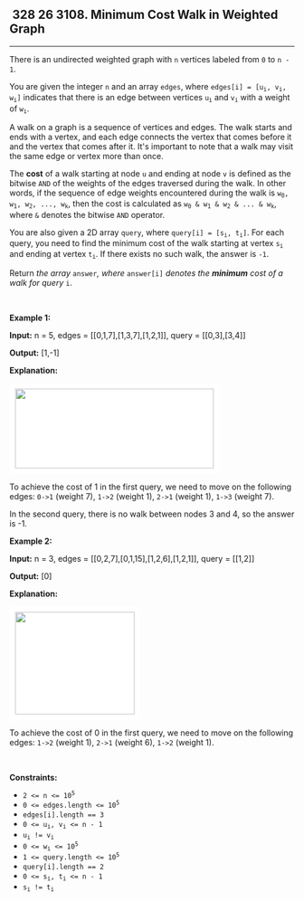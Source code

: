 <h2> 328 26
3108. Minimum Cost Walk in Weighted Graph</h2><hr><div><p>There is an undirected weighted graph with <code>n</code> vertices labeled from <code>0</code> to <code>n - 1</code>.</p>

<p>You are given the integer <code>n</code> and an array <code>edges</code>, where <code>edges[i] = [u<sub>i</sub>, v<sub>i</sub>, w<sub>i</sub>]</code> indicates that there is an edge between vertices <code>u<sub>i</sub></code> and <code>v<sub>i</sub></code> with a weight of <code>w<sub>i</sub></code>.</p>

<p>A walk on a graph is a sequence of vertices and edges. The walk starts and ends with a vertex, and each edge connects the vertex that comes before it and the vertex that comes after it. It's important to note that a walk may visit the same edge or vertex more than once.</p>

<p>The <strong>cost</strong> of a walk starting at node <code>u</code> and ending at node <code>v</code> is defined as the bitwise <code>AND</code> of the weights of the edges traversed during the walk. In other words, if the sequence of edge weights encountered during the walk is <code>w<sub>0</sub>, w<sub>1</sub>, w<sub>2</sub>, ..., w<sub>k</sub></code>, then the cost is calculated as <code>w<sub>0</sub> &amp; w<sub>1</sub> &amp; w<sub>2</sub> &amp; ... &amp; w<sub>k</sub></code>, where <code>&amp;</code> denotes the bitwise <code>AND</code> operator.</p>

<p>You are also given a 2D array <code>query</code>, where <code>query[i] = [s<sub>i</sub>, t<sub>i</sub>]</code>. For each query, you need to find the minimum cost of the walk starting at vertex <code>s<sub>i</sub></code> and ending at vertex <code>t<sub>i</sub></code>. If there exists no such walk, the answer is <code>-1</code>.</p>

<p>Return <em>the array </em><code>answer</code><em>, where </em><code>answer[i]</code><em> denotes the <strong>minimum</strong> cost of a walk for query </em><code>i</code>.</p>

<p>&nbsp;</p>
<p><strong class="example">Example 1:</strong></p>

<div class="example-block">
<p><strong>Input:</strong> <span class="example-io">n = 5, edges = [[0,1,7],[1,3,7],[1,2,1]], query = [[0,3],[3,4]]</span></p>

<p><strong>Output:</strong> <span class="example-io">[1,-1]</span></p>

<p><strong>Explanation:</strong></p>
<img alt="" src="https://assets.leetcode.com/uploads/2024/01/31/q4_example1-1.png" style="padding: 10px; background: rgb(255, 255, 255); border-radius: 0.5rem; width: 351px; height: 141px;">
<p>To achieve the cost of 1 in the first query, we need to move on the following edges: <code>0-&gt;1</code> (weight 7), <code>1-&gt;2</code> (weight 1), <code>2-&gt;1</code> (weight 1), <code>1-&gt;3</code> (weight 7).</p>

<p>In the second query, there is no walk between nodes 3 and 4, so the answer is -1.</p>

<p><strong class="example">Example 2:</strong></p>
</div>

<div class="example-block">
<p><strong>Input:</strong> <span class="example-io">n = 3, edges = [[0,2,7],[0,1,15],[1,2,6],[1,2,1]], query = [[1,2]]</span></p>

<p><strong>Output:</strong> <span class="example-io">[0]</span></p>

<p><strong>Explanation:</strong></p>
<img alt="" src="https://assets.leetcode.com/uploads/2024/01/31/q4_example2e.png" style="padding: 10px; background: rgb(255, 255, 255); border-radius: 0.5rem; width: 211px; height: 181px;">
<p>To achieve the cost of 0 in the first query, we need to move on the following edges: <code>1-&gt;2</code> (weight 1), <code>2-&gt;1</code> (weight 6), <code>1-&gt;2</code> (weight 1).</p>
</div>

<p>&nbsp;</p>
<p><strong>Constraints:</strong></p>

<ul>
	<li><code>2 &lt;= n &lt;= 10<sup>5</sup></code></li>
	<li><code>0 &lt;= edges.length &lt;= 10<sup>5</sup></code></li>
	<li><code>edges[i].length == 3</code></li>
	<li><code>0 &lt;= u<sub>i</sub>, v<sub>i</sub> &lt;= n - 1</code></li>
	<li><code>u<sub>i</sub> != v<sub>i</sub></code></li>
	<li><code>0 &lt;= w<sub>i</sub> &lt;= 10<sup>5</sup></code></li>
	<li><code>1 &lt;= query.length &lt;= 10<sup>5</sup></code></li>
	<li><code>query[i].length == 2</code></li>
	<li><code>0 &lt;= s<sub>i</sub>, t<sub>i</sub> &lt;= n - 1</code></li>
	<li><code>s<sub>i</sub> !=&nbsp;t<sub>i</sub></code></li>
</ul>
</div>